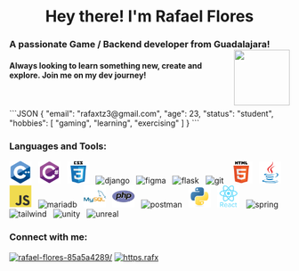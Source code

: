 <h1 align="center">Hey there! I'm Rafael Flores</h1>

<h3>A passionate Game / Backend developer from Guadalajara! <img align ="right" margin="50px" src="https://community.aseprite.org/uploads/default/original/3X/a/9/a9378435ab8cf241898a33b66964051ffb3c9a0f.gif" width="100" height="100" /> </h3>

<h4>Always looking to learn something new, create and explore. Join me on my dev journey!</h4>
</br>
</br>
```JSON
{
  "email": "rafaxtz3@gmail.com",
  "age": 23,
  "status": "student",
  "hobbies": [
    "gaming",
    "learning",
    "exercising"
  ]
}
```


<h3 align="left">Languages and Tools:</h3>
<p align="left">
  <img src="https://raw.githubusercontent.com/devicons/devicon/master/icons/cplusplus/cplusplus-original.svg" alt="cplusplus" width="40" height="40"/>&nbsp&nbsp
  <img src="https://raw.githubusercontent.com/devicons/devicon/master/icons/csharp/csharp-original.svg" alt="csharp" width="40" height="40"/>&nbsp&nbsp
  <img src="https://raw.githubusercontent.com/devicons/devicon/master/icons/css3/css3-original-wordmark.svg" alt="css3" width="40" height="40"/>&nbsp&nbsp
  <img src="https://cdn.worldvectorlogo.com/logos/django.svg" alt="django" width="40" height="40"/>&nbsp&nbsp
  <img src="https://www.vectorlogo.zone/logos/figma/figma-icon.svg" alt="figma" width="40" height="40"/>&nbsp&nbsp
  <img src="https://www.vectorlogo.zone/logos/pocoo_flask/pocoo_flask-icon.svg" alt="flask" width="40" height="40"/>&nbsp&nbsp
  <img src="https://www.vectorlogo.zone/logos/git-scm/git-scm-icon.svg" alt="git" width="40" height="40"/>&nbsp&nbsp
  <img src="https://raw.githubusercontent.com/devicons/devicon/master/icons/html5/html5-original-wordmark.svg" alt="html5" width="40" height="40"/>&nbsp&nbsp
  <img src="https://raw.githubusercontent.com/devicons/devicon/master/icons/java/java-original.svg" alt="java" width="40" height="40"/>&nbsp&nbsp
  <img src="https://raw.githubusercontent.com/devicons/devicon/master/icons/javascript/javascript-original.svg" alt="javascript" width="40" height="40"/>&nbsp&nbsp
  <img src="https://www.vectorlogo.zone/logos/mariadb/mariadb-icon.svg" alt="mariadb" width="40" height="40"/>&nbsp&nbsp
  <img src="https://raw.githubusercontent.com/devicons/devicon/master/icons/mysql/mysql-original-wordmark.svg" alt="mysql" width="40" height="40"/>&nbsp&nbsp
  <img src="https://raw.githubusercontent.com/devicons/devicon/master/icons/php/php-original.svg" alt="php" width="40" height="40"/>&nbsp&nbsp
  <img src="https://www.vectorlogo.zone/logos/getpostman/getpostman-icon.svg" alt="postman" width="40" height="40"/>&nbsp&nbsp
  <img src="https://raw.githubusercontent.com/devicons/devicon/master/icons/python/python-original.svg" alt="python" width="40" height="40"/>&nbsp&nbsp
  <img src="https://raw.githubusercontent.com/devicons/devicon/master/icons/react/react-original-wordmark.svg" alt="react" width="40" height="40"/>&nbsp&nbsp
  <img src="https://www.vectorlogo.zone/logos/springio/springio-icon.svg" alt="spring" width="40" height="40"/>&nbsp&nbsp
  <img src="https://www.vectorlogo.zone/logos/tailwindcss/tailwindcss-icon.svg" alt="tailwind" width="40" height="40"/>&nbsp&nbsp
  <img src="https://www.vectorlogo.zone/logos/unity3d/unity3d-icon.svg" alt="unity" width="40" height="40"/>&nbsp&nbsp
  <img src="https://raw.githubusercontent.com/kenangundogan/fontisto/036b7eca71aab1bef8e6a0518f7329f13ed62f6b/icons/svg/brand/unreal-engine.svg" alt="unreal" width="40" height="40"/>&nbsp&nbsp
</p>
<h3 align="left">Connect with me:</h3>
  <p align="left">
  <a href="https://linkedin.com/in/rafael-flores-85a5a4289/" target="blank"><img align="center" src="https://raw.githubusercontent.com/rahuldkjain/github-profile-readme-generator/master/src/images/icons/Social/linked-in-alt.svg" alt="rafael-flores-85a5a4289/" height="30"     width="40" /></a>
  <a href="https://instagram.com/https.rafx" target="blank"><img align="center" src="https://raw.githubusercontent.com/rahuldkjain/github-profile-readme-generator/master/src/images/icons/Social/instagram.svg" alt="https.rafx" height="30" width="40" /></a>
</p>
